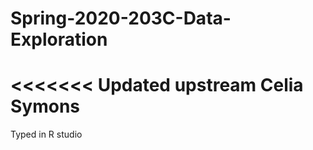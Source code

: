 # Spring-2020-203C-Data-Exploration
<<<<<<< Updated upstream
Celia Symons
=======

Typed in R studio

